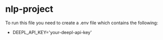 # nlp-project
To run this file you need to create a .env file which contains the following:
- DEEPL_API_KEY='your-deepl-api-key'
